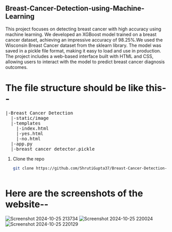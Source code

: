 ## Breast-Cancer-Detection-using-Machine-Learning
This project focuses on detecting breast cancer with high accuracy using machine learning. We developed an XGBoost model trained on a breast cancer dataset, achieving an impressive accuracy of 98.25%.We used the Wisconsin Breast Cancer dataset from the sklearn library. The model was saved in a pickle file format, making it easy to load and use in production. The project includes a web-based interface built with HTML and CSS, allowing users to interact with the model to predict breast cancer diagnosis outcomes.

# The file structure should be like this--<br/>
<pre>
|-Breast Cancer Detection
  |-static/image
  |-templates
    |-index.html
    |-yes.html
    |-no.html
  |-app.py
  |-breast_cancer_detector.pickle
</pre>


1. Clone the repo
   ```bash
   git clone https://github.com/ShrutiGupta37/Breast-Cancer-Detection-using-Machine-Learning.git



# Here are the screenshots of the website--<br/>
![Screenshot 2024-10-25 213734](https://github.com/user-attachments/assets/6517fdba-c77a-4f78-a3c2-e3aafb563bb6)
![Screenshot 2024-10-25 220024](https://github.com/user-attachments/assets/173a0529-b2ca-4796-a983-ca933c7f434c)
![Screenshot 2024-10-25 220129](https://github.com/user-attachments/assets/04e55c61-00dc-45c5-ae9e-c5f267fd285a)

